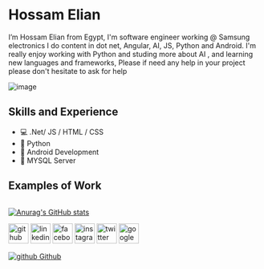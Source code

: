 # Hossam Elian
I’m Hossam Elian from Egypt, I'm software engineer working @ Samsung electronics
I do content in dot net, Angular, AI, JS, Python and Android. 
I'm really enjoy working with Python and studing more about AI , and learning new languages and frameworks,
Please if need any help in your project please don't hesitate to ask for help 

![image](https://user-images.githubusercontent.com/54024372/213879398-184d1299-0eff-469f-82d4-07045b124744.png)

## Skills and Experience 
- 💻 .Net/ JS / HTML / CSS
- 🐍 Python 
- 📱  Android Development
- 💾 MYSQL Server 


## Examples of Work
<img scr="" width="256"/>

[![Anurag's GitHub stats](https://github-readme-stats.vercel.app/api?username=hosamelian)](https://github.com/anuraghazra/github-readme-stats)


[<img src='https://cdn.jsdelivr.net/npm/simple-icons@3.0.1/icons/github.svg' alt='github' height='40'>](https://github.com/HosamElian)  [<img src='https://cdn.jsdelivr.net/npm/simple-icons@3.0.1/icons/linkedin.svg' alt='linkedin' height='40'>]([[https://www.linkedin.com/in/www.linkedin.com/in/hossam-elian-57b5761a4](https://www.linkedin.com/in/hossam-elian-57b5761a4)/](https://www.linkedin.com/in/hossam-elian-57b5761a4))  [<img src='https://cdn.jsdelivr.net/npm/simple-icons@3.0.1/icons/facebook.svg' alt='facebook' height='40'>](https://www.facebook.com/https://www.facebook.com/hosamelan)  [<img src='https://cdn.jsdelivr.net/npm/simple-icons@3.0.1/icons/instagram.svg' alt='instagram' height='40'>](https://www.instagram.com/7ssam19/)  [<img src='https://cdn.jsdelivr.net/npm/simple-icons@3.0.1/icons/twitter.svg' alt='twitter' height='40'>](https://twitter.com/https://twitter.com/7samemm)   [<img src='https://cdn.jsdelivr.net/npm/simple-icons@3.0.1/icons/googlemessages.svg' alt='googlemessages' height='40'>](Hossamemm@gmail.com)  

<a href="https://github.com/[removed]" rel="nofollow noreferrer">
    <img src="https://i.stack.imgur.com/tskMh.png" alt="github"> Github
</a>

